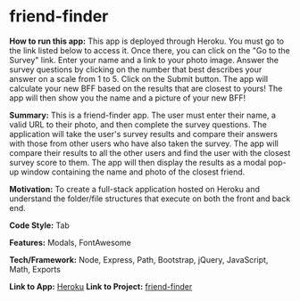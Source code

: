 # friend-finder
**How to run this app:** 
This app is deployed through Heroku. You must go to the link listed below to access it. Once there, you can 
click on the "Go to the Survey" link. Enter your name and a link to your photo image. Answer the survey questions by clicking on the number that best describes your answer on a scale from 1 to 5. Click on the Submit button. The app will calculate your new BFF based on the results that are closest to yours! The app will then show you the name and a picture of your new BFF! 

**Summary:**
This is a friend-finder app. The user must enter their name, a valid URL to their photo, and then complete the survey questions. The application will take the user's survey results and compare their answers with those from other users who have also taken the survey. The app will compare their results to all the other users and find the user with the closest survey score to them. The app will then display the results as a modal pop-up window containing the name and photo of the closest friend.
    
**Motivation:** To create a full-stack application hosted on Heroku and understand the folder/file structures that execute on both the front and back end.    

**Code Style:** Tab

**Features:** Modals, FontAwesome

**Tech/Framework:** Node, Express, Path, Bootstrap, jQuery, JavaScript, Math, Exports

**Link to App:** 
[Heroku](https://friend-finder-looksue.herokuapp.com)
**Link to Project:**
[friend-finder](https://github.com/looksue/friend-finder)